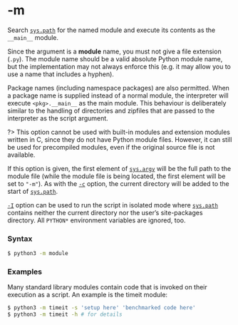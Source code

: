 # -m

Search [`sys.path`](/modules/sys/path.md) for the named module and execute its contents as the `__main__` module.

Since the argument is a **module** name, you must not give a file extension (`.py`). The module name should be a valid absolute Python module name, but the implementation may not always enforce this (e.g. it may allow you to use a name that includes a hyphen).

Package names (including namespace packages) are also permitted. When a package name is supplied instead of a normal module, the interpreter will execute `<pkg>.__main__` as the main module. This behaviour is deliberately similar to the handling of directories and zipfiles that are passed to the interpreter as the script argument.

?> This option cannot be used with built-in modules and extension modules written in C, since they do not have Python module files. However, it can still be used for precompiled modules, even if the original source file is not available.

If this option is given, the first element of [`sys.argv`](/modules/sys/argv.md) will be the full path to the module file (while the module file is being located, the first element will be set to `"-m"`). As with the [`-c`](/cli/?id=-c-ltcommandgt) option, the current directory will be added to the start of [`sys.path`](/modules/sys/path.md).

[`-I`](/cli/?id=-i-1) option can be used to run the script in isolated mode where [`sys.path`](/modules/sys/path.md) contains neither the current directory nor the user’s site-packages directory. All `PYTHON*` environment variables are ignored, too.

### Syntax

```bash
$ python3 -m module
```

### Examples

Many standard library modules contain code that is invoked on their execution as a script. An example is the timeit module:

```bash
$ python3 -m timeit -s 'setup here' 'benchmarked code here'
$ python3 -m timeit -h # for details
```